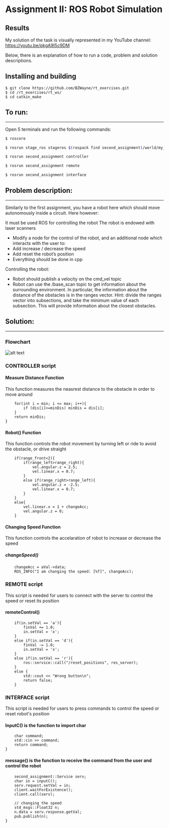 Assignment II: ROS Robot Simulation
================================

Results
----------------------
My solution of the task is visually represented in my YouTube channel: https://youtu.be/pkgA9I5c9DM

Below, there is an explanation of how to run a code, problem and solution descriptions.

Installing and building
----------------------

```
$ git clone https://github.com/BZWayne/rt_exercises.git
$ cd /rt_exercises/rt_ws/
$ cd catkin_make
```

## To run:
-----------------------------
Open 5 terminals and run the following commands:

```bash
$ roscore

$ rosrun stage_ros stageros $(rospack find second_assignment)/world/my_world.world

$ rosrun second_assignment controller

$ rosrun second_assignment remote

$ rosrun second_assignment interface
```

## Problem description:
----------------------
Similarly to the first assignment, you have a robot here which should move autonomously inside a circuit. Here however:

It must be used ROS for controlling the robot
The robot is endowed with laser scanners
- Modify a node for the control of the robot, and an additional node which interacts with the user to:
- Add increase / decrease the speed
- Add reset the robot’s position
- Everything should be done in cpp

Controlling the robot:
- Robot should publish a velocity on the cmd_vel topic
- Robot can use the /base_scan topic to get information about the surrounding environment.
In particular, the information about the distance of the obstacles is in the ranges vector. Hint: divide the ranges vector into subsections, and take the minimum value of each subsection. This will provide information about the closest obstacles.

## Solution:
----------------------
### Flowchart

![alt text](https://github.com/BZWayne/rt_exercises/blob/main/images/flowchart.png)

### CONTROLLER script
#### Measure Distance Function
This function measures the neasrest distance to the obstacle in order to move around

```
    for(int i = min; i <= max; i++){
        if (dis[i]<=minDis) minDis = dis[i];
    }
    return minDis;
}
```

#### Robot() Function
This function controls the robot movement by turning left or ride to avoid the obstacle, or drive straight

```
    if(range_front<2){
        if(range_left>range_right){
            vel.angular.z = 2.5;
            vel.linear.x = 0.7;
        }
        else if(range_right>range_left){
            vel.angular.z = -2.5;
            vel.linear.x = 0.7;
        }
    }
    else{
        vel.linear.x = 1 + changeAcc;
        vel.angular.z = 0;
    }
```

#### Changing Speed Function
This function controls the accelaration of robot to increase or decrease the speed
##### changeSpeed() 
```
	changeAcc = aVal->data;
    ROS_INFO("I am changing the speed: [%f]", changeAcc);
```

### REMOTE script
This script is needed for users to connect with the server to control the speed or reset its position
#### remoteControl() 
```
	if(in.setVal == 'a'){
		finVal += 1.0;
		in.setVal = 'x';
	}
	else if(in.setVal == 'd'){
		finVal -= 1.0;
		in.setVal = 'x';
	}
	else if(in.setVal == 'r'){
		ros::service::call("/reset_positions", res_server);
	}
	else {
		std::cout << "Wrong button\n";
		return false;
	}
```

### INTERFACE script
This script is needed for users to press commands to control the speed or reset robot's position

#### InputC() is the function to import char
```
	char command;
	std::cin >> command;
	return command;
}
```

#### message() is the function to receive the command from the user and control the robot
```
	second_assignment::Service serv;
	char in = inputC();
	serv.request.setVal = in;
	client.waitForExistence();
	client.call(serv);
    
	// changing the speed
	std_msgs::Float32 n;
	n.data = serv.response.getVal;
	pub.publish(n);
}
```
